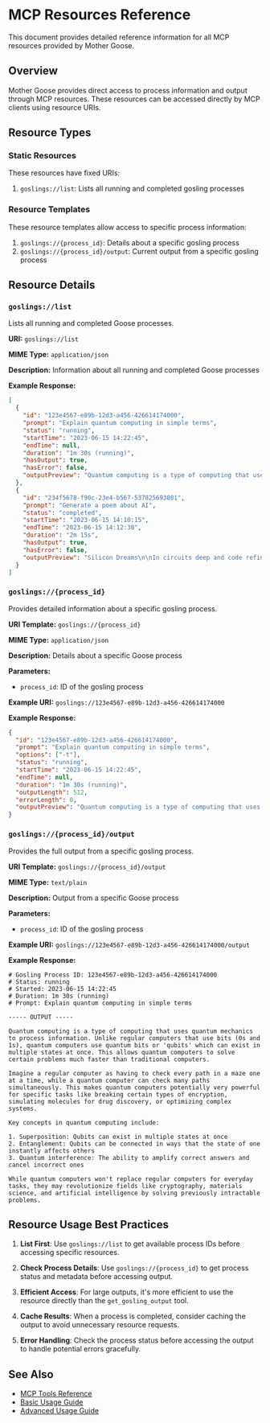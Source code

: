 # MCP Resources Reference

This document provides detailed reference information for all MCP resources provided by Mother Goose.

## Overview

Mother Goose provides direct access to process information and output through MCP resources. These resources can be accessed directly by MCP clients using resource URIs.

## Resource Types

### Static Resources

These resources have fixed URIs:

1. `goslings://list`: Lists all running and completed gosling processes

### Resource Templates

These resource templates allow access to specific process information:

1. `goslings://{process_id}`: Details about a specific gosling process
2. `goslings://{process_id}/output`: Current output from a specific gosling process

## Resource Details

### `goslings://list`

Lists all running and completed Goose processes.

**URI:** `goslings://list`

**MIME Type:** `application/json`

**Description:** Information about all running and completed Goose processes

**Example Response:**
```json
[
  {
    "id": "123e4567-e89b-12d3-a456-426614174000",
    "prompt": "Explain quantum computing in simple terms",
    "status": "running",
    "startTime": "2023-06-15 14:22:45",
    "endTime": null,
    "duration": "1m 30s (running)",
    "hasOutput": true,
    "hasError": false,
    "outputPreview": "Quantum computing is a type of computing that uses quantum mechanics to process information. Unlike regular..."
  },
  {
    "id": "234f5678-f90c-23e4-b567-537825693001",
    "prompt": "Generate a poem about AI",
    "status": "completed",
    "startTime": "2023-06-15 14:10:15",
    "endTime": "2023-06-15 14:12:30",
    "duration": "2m 15s",
    "hasOutput": true,
    "hasError": false,
    "outputPreview": "Silicon Dreams\n\nIn circuits deep and code refined,\nA new form of thought comes to mind..."
  }
]
```

### `goslings://{process_id}`

Provides detailed information about a specific gosling process.

**URI Template:** `goslings://{process_id}`

**MIME Type:** `application/json`

**Description:** Details about a specific Goose process

**Parameters:**
- `process_id`: ID of the gosling process

**Example URI:** `goslings://123e4567-e89b-12d3-a456-426614174000`

**Example Response:**
```json
{
  "id": "123e4567-e89b-12d3-a456-426614174000",
  "prompt": "Explain quantum computing in simple terms",
  "options": ["-t"],
  "status": "running",
  "startTime": "2023-06-15 14:22:45",
  "endTime": null,
  "duration": "1m 30s (running)",
  "outputLength": 512,
  "errorLength": 0,
  "outputPreview": "Quantum computing is a type of computing that uses quantum mechanics to process information. Unlike regular..."
}
```

### `goslings://{process_id}/output`

Provides the full output from a specific gosling process.

**URI Template:** `goslings://{process_id}/output`

**MIME Type:** `text/plain`

**Description:** Output from a specific Goose process

**Parameters:**
- `process_id`: ID of the gosling process

**Example URI:** `goslings://123e4567-e89b-12d3-a456-426614174000/output`

**Example Response:**
```
# Gosling Process ID: 123e4567-e89b-12d3-a456-426614174000
# Status: running
# Started: 2023-06-15 14:22:45
# Duration: 1m 30s (running)
# Prompt: Explain quantum computing in simple terms

----- OUTPUT -----

Quantum computing is a type of computing that uses quantum mechanics to process information. Unlike regular computers that use bits (0s and 1s), quantum computers use quantum bits or 'qubits' which can exist in multiple states at once. This allows quantum computers to solve certain problems much faster than traditional computers.

Imagine a regular computer as having to check every path in a maze one at a time, while a quantum computer can check many paths simultaneously. This makes quantum computers potentially very powerful for specific tasks like breaking certain types of encryption, simulating molecules for drug discovery, or optimizing complex systems.

Key concepts in quantum computing include:

1. Superposition: Qubits can exist in multiple states at once
2. Entanglement: Qubits can be connected in ways that the state of one instantly affects others
3. Quantum interference: The ability to amplify correct answers and cancel incorrect ones

While quantum computers won't replace regular computers for everyday tasks, they may revolutionize fields like cryptography, materials science, and artificial intelligence by solving previously intractable problems.
```

## Resource Usage Best Practices

1. **List First**: Use `goslings://list` to get available process IDs before accessing specific resources.

2. **Check Process Details**: Use `goslings://{process_id}` to get process status and metadata before accessing output.

3. **Efficient Access**: For large outputs, it's more efficient to use the resource directly than the `get_gosling_output` tool.

4. **Cache Results**: When a process is completed, consider caching the output to avoid unnecessary resource requests.

5. **Error Handling**: Check the process status before accessing the output to handle potential errors gracefully.

## See Also

- [MCP Tools Reference](./tools.md)
- [Basic Usage Guide](../usage/basic-usage.md)
- [Advanced Usage Guide](../usage/advanced-usage.md)